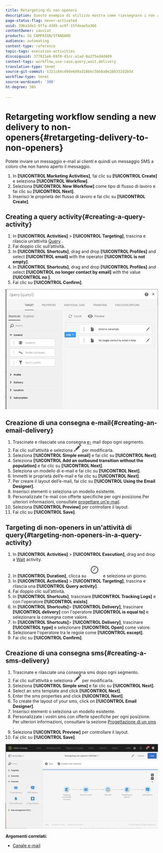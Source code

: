 ```yaml
---
title: Retargeting di non-openers
description: Questo esempio di utilizzo mostra come riassegnare i non aperture.
page-status-flag: never-activated
uuid: 396a3de1-6ffa-4385-ac9f-15fdeae5a366
contentOwner: sauviat
products: SG_CAMPAIGN/STANDARD
audience: automating
content-type: reference
topic-tags: execution-activities
discoiquuid: 377821e6-69f8-41cc-a1ad-8a2f5ed4d409
context-tags: workflow,use-case,query,wait,delivery
translation-type: tm+mt
source-git-commit: 1321c84c49de6d9a318bbc5bb8a0e28b332d2b5d
workflow-type: tm+mt
source-wordcount: '308'
ht-degree: 38%

---
```



# Retargeting workflow sending a new delivery to non-openers{#retargeting-delivery-to-non-openers}

Potete inviare un messaggio e-mail ai clienti e quindi un messaggio SMS a coloro che non hanno aperto il messaggio.

1. In **[!UICONTROL Marketing Activities]**, fai clic su **[!UICONTROL Create]** e seleziona **[!UICONTROL Workflow]**.
1. Seleziona **[!UICONTROL New Workflow]** come tipo di flusso di lavoro e fai clic su **[!UICONTROL Next]**.
1. Inserisci le proprietà del flusso di lavoro e fai clic su **[!UICONTROL Create]**.

## Creating a query activity{#creating-a-query-activity}

1. In **[!UICONTROL Activities]** > **[!UICONTROL Targeting]**, trascina e rilascia un’attività [Query](../../automating/using/query.md) .
1. Fai doppio clic sull’attività.
1. In **[!UICONTROL Shortcuts]**, drag and drop **[!UICONTROL Profiles]** and select **[!UICONTROL email]** with the operator **[!UICONTROL is not empty]**.
1. In **[!UICONTROL Shortcuts]**, drag and drop **[!UICONTROL Profiles]** and select **[!UICONTROL no longer contact by email]** with the value **[!UICONTROL no ]**.
1. Fai clic su **[!UICONTROL Confirm]**.

![](assets/wf-complement-query.png)

## Creazione di una consegna e-mail{#creating-an-email-delivery}

1. Trascinate e rilasciate una consegna [e-](../../automating/using/email-delivery.md) mail dopo ogni segmento.
1. Fai clic sull’attività e seleziona ![](assets/edit_darkgrey-24px.png) per modificarla.
1. Seleziona **[!UICONTROL Simple email]** e fai clic su **[!UICONTROL Next]**.
1. Seleziona **[!UICONTROL Add an outbound transition without the population]** e fai clic su **[!UICONTROL Next]**.
1. Seleziona un modello di e-mail e fai clic su **[!UICONTROL Next]**.
1. Immetti le proprietà dell’e-mail e fai clic su **[!UICONTROL Next]**.
1. Per creare il layout dell’e-mail, fai clic su **[!UICONTROL Using the Email Designer]**.
1. Inserisci elementi o seleziona un modello esistente.
1. Personalizzate l&#39;e-mail con offerte specifiche per ogni posizione.Per ulteriori informazioni, consultate [progettare un&#39;e-mail](../../designing/using/designing-from-scratch.md#designing-an-email-content-from-scratch).
1. Seleziona **[!UICONTROL Preview]** per controllare il layout.
1. Fai clic su **[!UICONTROL Save]**.

## Targeting di non-openers in un&#39;attività di query{#targeting-non-openers-in-a-query-activity}

1. In **[!UICONTROL Activities]** > **[!UICONTROL Execution]**, drag and drop a [Wait](../../automating/using/wait.md) activity.
1. In **[!UICONTROL Duration]**, clicca su ![](assets/duration-icon.png) e seleziona un giorno.
1. In **[!UICONTROL Activities]** > **[!UICONTROL Targeting]**, trascina e rilascia una **[!UICONTROL Query activity]**.
1. Fai doppio clic sull’attività.
1. In **[!UICONTROL Shortcuts]**, trascinare **[!UICONTROL Tracking Logs]** e con l&#39;operatore **[!UICONTROL exists]**.
1. In **[!UICONTROL Shortcuts]**> **[!UICONTROL Delivery]**, trascinare **[!UICONTROL delivery]** con l&#39;operatore **[!UICONTROL is equal to]** e selezionare la consegna come valore.
1. In **[!UICONTROL Shortcuts]**> **[!UICONTROL Delivery]**, trascinare **[!UICONTROL type]** e selezionare **[!UICONTROL Open]** come valore.
1. Selezionare l&#39;operatore tra le regole come **[!UICONTROL except]**.
1. Fai clic su **[!UICONTROL Confirm]**.

## Creazione di una consegna sms{#creating-a-sms-delivery}

1. Trascinate e rilasciate una consegna sms dopo ogni segmento.
1. Fai clic sull’attività e seleziona ![](assets/edit_darkgrey-24px.png) per modificarla.
1. Seleziona **[!UICONTROL Simple sms]** e fai clic su **[!UICONTROL Next]**.
1. Select an sms template and click **[!UICONTROL Next]**.
1. Enter the sms properties and click **[!UICONTROL Next]**.
1. To create the layout of your sms, click on **[!UICONTROL Email Designer]**.
1. Inserisci elementi o seleziona un modello esistente.
1. Personalizzate i vostri sms con offerte specifiche per ogni posizione.
Per ulteriori informazioni, consultare la sezione [Progettazione di un sms](../../channels/using/creating-an-sms-message.md) .
1. Seleziona **[!UICONTROL Preview]** per controllare il layout.
1. Fai clic su **[!UICONTROL Save]**.

![](assets/wf-retargeting-non-openers.png)

**Argomenti correlati:**

* [Canale e-mail](../../channels/using/creating-an-email.md)
